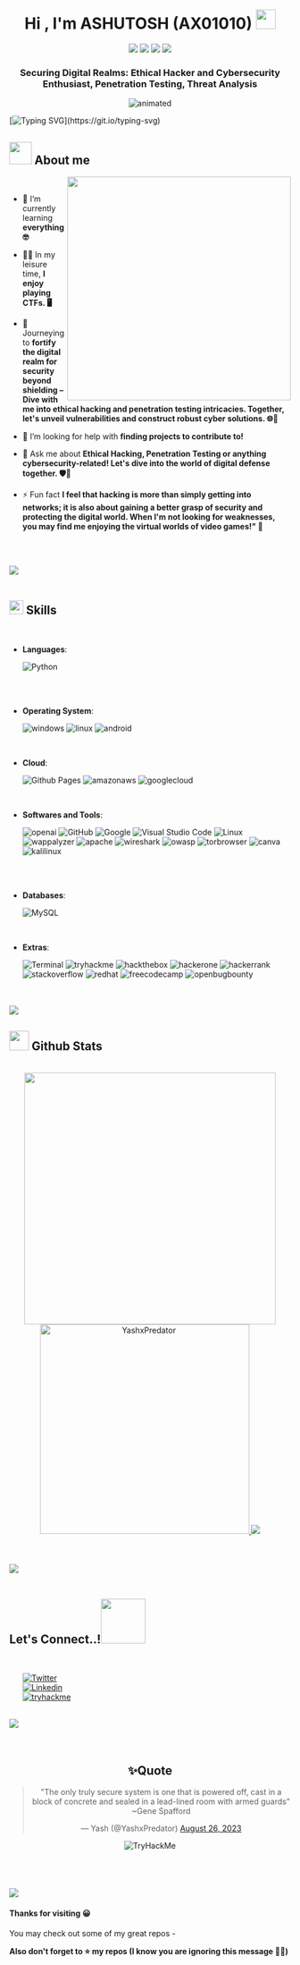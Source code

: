 <h1 align="center"><b>Hi , I'm ASHUTOSH (AX01010) </b><img src="https://media.giphy.com/media/hvRJCLFzcasrR4ia7z/giphy.gif" width="35"></h1>
<p align="center">
    <a href="https://github.com/Ax01010"><img src="https://img.shields.io/badge/status-updating-brightgreen.svg"></a>
    <a href="https://github.com/python/cpython"><img src="https://img.shields.io/badge/Python-3.10-FF1493.svg"></a>  
    <a href="https://github.com/Ax01010/ax01010/stargazers"><img src="https://img.shields.io/github/stars/YashxPredator/YashxPredator.svg"></a>
    <a href="https://github.com/Ax01010/ax01010/network/members"><img src="https://img.shields.io/github/forks/YashxPredator/YashxPredator.svg?color=blue"></a>
<h3 align="center">Securing Digital Realms: Ethical Hacker and Cybersecurity Enthusiast, Penetration Testing, Threat Analysis</h3>

</p>  
<p align="center">
  <img src="https://wallpaperaccess.com/full/3166727.jpg" alt="animated" />
</p>

<!--   my-ticker --> 

[![Typing SVG](https://readme-typing-svg.herokuapp.com?color=%2336BCF7&center=true&vCenter=false&width=1000&lines=Hi+there+👋,+I+am+Ax01010;+Welcome+to+My+Profile!)](https://git.io/typing-svg)

## <picture><img src = "https://www.icegif.com/wp-content/uploads/2022/12/icegif-498.gif" width = 40px></picture> **About me**

<picture> <img align="right" src="https://media.tenor.com/58XUFFpP-a0AAAAC/cyber.gif" width = 400px></picture>

<br>


- 🌱 I’m currently learning **everything 🤓**

- 👨‍💻 In my leisure time, **I enjoy playing CTFs. 🖥️**

- 🔭 Journeying to **fortify the digital realm for security beyond shielding – Dive with me into ethical hacking and penetration testing intricacies. Together, let's unveil vulnerabilities and construct robust cyber solutions. 🌐🚀**

- 🤝 I’m looking for help with **finding projects to contribute to!**

- 💬 Ask me about **Ethical Hacking, Penetration Testing or anything cybersecurity-related! Let's dive into the world of digital defense together. 🛡️🔐**

- ⚡ Fun fact **I feel that hacking is more than simply getting into networks; it is also about gaining a better grasp of security and protecting the digital world. When I'm not looking for weaknesses, you may find me enjoying the virtual worlds of video games!" 💫**

<br><br>

<img src="https://user-images.githubusercontent.com/73097560/115834477-dbab4500-a447-11eb-908a-139a6edaec5c.gif"><br><br>

## <img src="https://media2.giphy.com/media/QssGEmpkyEOhBCb7e1/giphy.gif?cid=ecf05e47a0n3gi1bfqntqmob8g9aid1oyj2wr3ds3mg700bl&rid=giphy.gif" width ="25"><b> Skills</b>
<br>

<p align="center">

- **Languages**:
    
    ![Python](https://img.shields.io/badge/Python%20-%2314354C.svg?style=for-the-badge&logo=python&logoColor=white)

<br>

<br>

<p align="center">

- **Operating System**:
    
    ![windows](https://img.shields.io/badge/windows-0078D4?style=for-the-badge&logo=windows&logoColor=white)
    ![linux](https://img.shields.io/badge/linux-FCC624.svg?&style=for-the-badge&logo=linux&logoColor=white)
    ![android](https://img.shields.io/badge/android-3DDC84.svg?&style=for-the-badge&logo=android&logoColor=white)

<br>

- **Cloud**:

    ![Github Pages](https://img.shields.io/badge/GitHub%20Pages-%23327FC7.svg?style=for-the-badge&logo=github&logoColor=white)
    ![amazonaws](https://img.shields.io/badge/amazon-232F3E?style=for-the-badge&logo=amazonaws&logoColor=white)
    ![googlecloud](https://img.shields.io/badge/google-4285F4?style=for-the-badge&logo=googlecloud&logoColor=white)
  
<br>

- **Softwares and Tools**:

    ![openai](https://img.shields.io/badge/openai-412991.svg?style=for-the-badge&logo=openai&logoColor=white)
    ![GitHub](https://img.shields.io/badge/github-%23121011.svg?style=for-the-badge&logo=github&logoColor=white)
    ![Google](https://img.shields.io/badge/google-%234285F4.svg?style=for-the-badge&logo=google&logoColor=white)
    ![Visual Studio Code](https://img.shields.io/badge/Visual%20Studio%20Code-0078d7.svg?style=for-the-badge&logo=visual-studio-code&logoColor=white)
    ![Linux](https://img.shields.io/badge/Linux-FCC624?style=for-the-badge&logo=linux&logoColor=black) 
    ![wappalyzer](https://img.shields.io/badge/wappalyzer-32067C?style=for-the-badge&logo=wappalyzer&logoColor=white) 
    ![apache](https://img.shields.io/badge/apache-D22128?style=for-the-badge&logo=apache&logoColor=white) 
    ![wireshark](https://img.shields.io/badge/wireshark-1679A7?style=for-the-badge&logo=wireshark&logoColor=white) 
    ![owasp](https://img.shields.io/badge/owasp-000000?style=for-the-badge&logo=owasp&logoColor=white) 
    ![torbrowser](https://img.shields.io/badge/torbrowser-7D4698?style=for-the-badge&logo=torbrowser&logoColor=white) 
    ![canva](https://img.shields.io/badge/canva-00C4CC?style=for-the-badge&logo=canva&logoColor=white) 
    ![kalilinux](https://img.shields.io/badge/kalilinux-557C94?style=for-the-badge&logo=kalilinux&logoColor=white) 

<br>

<br>

<p align="center">

- **Databases**:
    
    ![MySQL](https://img.shields.io/badge/MySQL-005C84?style=for-the-badge&logo=mysql&logoColor=white)

<br>

- **Extras**:

    ![Terminal](https://img.shields.io/badge/Terminal-%23054020?style=for-the-badge&logo=gnu-bash&logoColor=white)
    ![tryhackme](https://img.shields.io/badge/tryhackme-212C42?style=for-the-badge&logo=tryhackme&logoColor=white)
    ![hackthebox](https://img.shields.io/badge/hackthebox-9FEF00?style=for-the-badge&logo=hackthebox&logoColor=white)
    ![hackerone](https://img.shields.io/badge/hackerone-494649?style=for-the-badge&logo=hackerone&logoColor=white)
    ![hackerrank](https://img.shields.io/badge/hackerrank-00EA64?style=for-the-badge&logo=hackerrank&logoColor=white)
    ![stackoverflow](https://img.shields.io/badge/stackoverflow-F58025?style=for-the-badge&logo=stackoverflow&logoColor=white) 
    ![redhat](https://img.shields.io/badge/redhat-EE0000?style=for-the-badge&logo=redhat&logoColor=white)
    ![freecodecamp](https://img.shields.io/badge/freecodecamp-0A0A23?style=for-the-badge&logo=freecodecamp&logoColor=white)
    ![openbugbounty](https://img.shields.io/badge/openbugbounty-F67909?style=for-the-badge&logo=openbugbounty&logoColor=white)   

</p>

<br>
<br>

<img src="https://user-images.githubusercontent.com/73097560/115834477-dbab4500-a447-11eb-908a-139a6edaec5c.gif">

<br>

## <img src="https://media.giphy.com/media/iY8CRBdQXODJSCERIr/giphy.gif" width="35"><b> Github Stats </b>
<br>

<div align="center">

<a href="https://github.com/YashxPredator/">
  <img src="https://github-readme-stats.vercel.app/api?username=YashxPredator&include_all_commits=true&count_private=true&show_icons=true&line_height=20&title_color=7A7ADB&icon_color=2234AE&text_color=D3D3D3&bg_color=0,000000,130F40" width="450"/>
  <img src="https://github-readme-stats.vercel.app/api/top-langs?username=YashxPredator&show_icons=true&locale=en&layout=compact&line_height=20&title_color=7A7ADB&icon_color=2234AE&text_color=D3D3D3&bg_color=0,000000,130F40" width="375"  alt="YashxPredator"/>
<img src="https://github-readme-streak-stats.herokuapp.com/?user=YashxPredator"></img>


</a>
</div>

<br>
<br>
<br>

<img src="https://user-images.githubusercontent.com/73097560/115834477-dbab4500-a447-11eb-908a-139a6edaec5c.gif">

<br>
<br>

## <b> Let's Connect..!</b><img src="https://media.tenor.com/yoAqeriAJnIAAAAi/bugcat-bugcatsticker.gif" width ="80">
<br>
<div align='left'>

<ul>

[![Twitter](https://img.shields.io/badge/Twitter-1DA1F2?style=for-the-badge&logo=twitter&logoColor=white&label=Follow%20%40YashxPredator)](https://twitter.com/YashXPredator)  
[![Linkedin](https://img.shields.io/badge/LinkedIn-0077B5?style=for-the-badge&logo=linkedin&logoColor=white&label=Follow%20%40YashxPredator)](https://www.linkedin.com/in/yash-kumar-predator)  
[![tryhackme](https://img.shields.io/badge/tryhackme-0077B5?style=for-the-badge&logo=tryhackme&logoColor=white&label=Follow%20%40YashxPredator)](https://tryhackme.com/p/predatorHunterX)  

</ul>
</div>

<br>
<img src="https://user-images.githubusercontent.com/73097560/115834477-dbab4500-a447-11eb-908a-139a6edaec5c.gif">
<br>
<br>
<br>

<div align='center'>

## <b>✨Quote</b>
<blockquote class="twitter-tweet"><p lang="en" dir="ltr">&quot;The only truly secure system is one that is powered off, cast in a block of concrete and sealed in a lead-lined room with armed guards&quot;<br> ~Gene Spafford</p>  
&mdash; Yash (@YashxPredator) <a href="https://twitter.com/YashXPredator/status/1695446333774287127?s=20">August 26, 2023</a></blockquote>
<img src="" alt="TryHackMe">

</div>
<br>
<br>
<br>
<br>


<img src="https://user-images.githubusercontent.com/73097560/115834477-dbab4500-a447-11eb-908a-139a6edaec5c.gif">


#### Thanks for visiting 😀 
You may check out some of my great repos -  

**Also don't forget to ⭐ my repos (I know you are ignoring this message 🙂🙃)**
